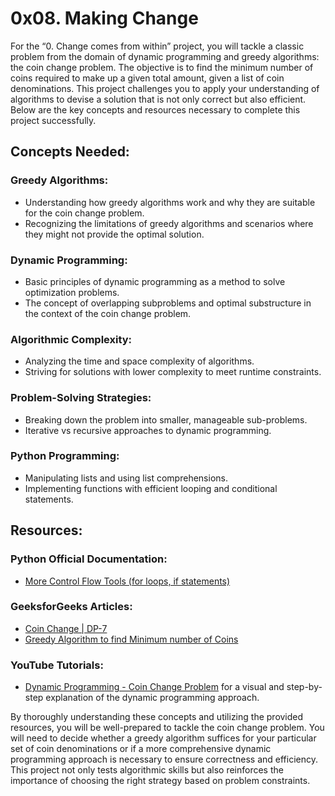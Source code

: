 # 0x08. Making Change

For the “0. Change comes from within” project, you will tackle a classic problem from the domain of dynamic programming and greedy algorithms: the coin change problem. The objective is to find the minimum number of coins required to make up a given total amount, given a list of coin denominations. This project challenges you to apply your understanding of algorithms to devise a solution that is not only correct but also efficient. Below are the key concepts and resources necessary to complete this project successfully.

## Concepts Needed:

### Greedy Algorithms:

- Understanding how greedy algorithms work and why they are suitable for the coin change problem.
- Recognizing the limitations of greedy algorithms and scenarios where they might not provide the optimal solution.

### Dynamic Programming:

- Basic principles of dynamic programming as a method to solve optimization problems.
- The concept of overlapping subproblems and optimal substructure in the context of the coin change problem.

### Algorithmic Complexity:

- Analyzing the time and space complexity of algorithms.
- Striving for solutions with lower complexity to meet runtime constraints.

### Problem-Solving Strategies:

- Breaking down the problem into smaller, manageable sub-problems.
- Iterative vs recursive approaches to dynamic programming.

### Python Programming:

- Manipulating lists and using list comprehensions.
- Implementing functions with efficient looping and conditional statements.

## Resources:

### Python Official Documentation:

- [More Control Flow Tools (for loops, if statements)](https://intranet.alxswe.com/rltoken/oVyaCk8erLwLPj96P-qlCw)

### GeeksforGeeks Articles:

- [Coin Change | DP-7](https://intranet.alxswe.com/rltoken/iQPaO5JhI-BtuZdm6HIVCQ)
- [Greedy Algorithm to find Minimum number of Coins](https://intranet.alxswe.com/rltoken/FsBN0oeRp0FpyU8sMd4UiA)

### YouTube Tutorials:

- [Dynamic Programming - Coin Change Problem](https://intranet.alxswe.com/rltoken/qFEdwwtAVyJr9NLHDZDsUQ) for a visual and step-by-step explanation of the dynamic programming approach.

By thoroughly understanding these concepts and utilizing the provided resources, you will be well-prepared to tackle the coin change problem. You will need to decide whether a greedy algorithm suffices for your particular set of coin denominations or if a more comprehensive dynamic programming approach is necessary to ensure correctness and efficiency. This project not only tests algorithmic skills but also reinforces the importance of choosing the right strategy based on problem constraints.
